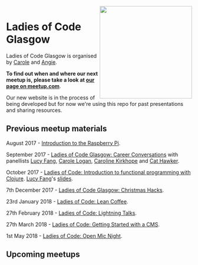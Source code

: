 <img align="right" width="250px" src="https://cloud.githubusercontent.com/assets/8995723/12703902/58324a9e-c846-11e5-9f8f-49326881efaf.gif">

# Ladies of Code Glasgow

Ladies of Code Glasgow is organised by [Carole](https://twitter.com/crgrieve) and [Angie](https://twitter.com/lalamaguire).

**To find out when and where our next meetup is, please take a look at [our page on meetup.com](http://www.meetup.com/Ladies-of-Code-Glasgow)**.

Our new website is in the process of being developed but for now we're using this repo for past presentations and sharing resources.

## Previous meetup materials

August 2017 - [Introduction to the Raspberry Pi](https://www.meetup.com/Ladies-of-Code-Glasgow/events/242405858).

September 2017 - [Ladies of Code Glasgow: Career Conversations](https://www.meetup.com/Ladies-of-Code-Glasgow/events/243106679) with panellists [Lucy Fang](https://twitter.com/crushoncode), [Carole Logan](https://twitter.com/crgrieve), [Caroline Kirkhope](https://twitter.com/cazkirkhope) and [Cat Hawker](https://twitter.com/auberdjinn).

October 2017 - [Ladies of Code: Introduction to functional programming with Clojure](https://www.meetup.com/Ladies-of-Code-Glasgow/events/243769380).  [Lucy Fang](https://twitter.com/crushoncode)'s [slides](https://www.slideshare.net/LucyFang7/functional-programming-with-clojure-81190087).

7th December 2017 - [Ladies of Code Glasgow: Christmas Hacks](https://www.meetup.com/Ladies-of-Code-Glasgow/events/244961346).

23rd January 2018 - [Ladies of Code: Lean Coffee](https://www.meetup.com/Ladies-of-Code-Glasgow/events/246745961/).

27th February 2018 - [Ladies of Code: Lightning Talks](https://www.meetup.com/Ladies-of-Code-Glasgow/events/247717949/).

27th March 2018 - [Ladies of Code: Getting Started with a CMS](https://www.meetup.com/Ladies-of-Code-Glasgow/events/248611767/).

1st May 2018 - [Ladies of Code: Open Mic Night](https://www.meetup.com/Ladies-of-Code-Glasgow/events/249383347/).

## Upcoming meetups


